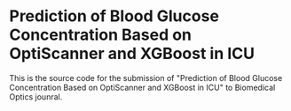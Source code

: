 # Prediction of Blood Glucose Concentration Based on OptiScanner and XGBoost in ICU
This is the source code for the submission of "Prediction of Blood Glucose Concentration Based on OptiScanner and XGBoost in ICU" to Biomedical Optics jounral.
